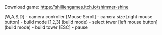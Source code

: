 Download game: https://shilliengames.itch.io/shimmer-shine

[W,A,S,D] - camera controller
[Mouse Scroll] - camera size
[right mouse button] - build mode
[1,2,3] (build mode) - select tower
[left mouse button] (build mode) - build tower
[ESC] - pause
